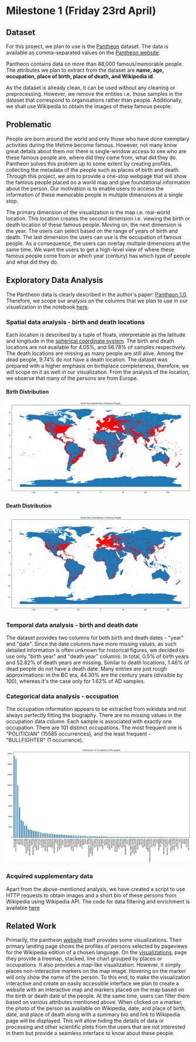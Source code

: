 # Milestone 1 (Friday 23rd April)

## Dataset

For this project, we plan to use is the [Pantheon](https://pantheon.world/) dataset. The data is available as comma-separated values on the [Pantheon website](https://storage.googleapis.com/pantheon-public-data/person_2020_update.csv.bz2).

Pantheon contains data on more than 88,000 famous/memorable people. The attributes we plan to extract from the dataset are **name, age, occupation, place of birth, place of death, and Wikipedia id**.

As the dataset is already clean, it can be used without any cleaning or preprocessing. However, we remove the entities i.e. those samples in the dataset that correspond to organisations rather than people. Additionally, we shall use Wikipedia to obtain the images of these famous people.

## Problematic

People are born around the world and only those who have done exemplary activities during the lifetime become famous. However, not many know great details about them nor there is single-window access to see who are these famous people are, where did they come from, what did they do. Pantheon solves this problem up to some extent by creating profiles, collecting the metadata of the people such as places of birth and death. Through this project, we aim to provide a one-stop webpage that will show the famous people placed on a world map and give foundational information about the person. Our motivation is to enable users to access the information of these memorable people in multiple dimensions at a single stop.

The primary dimension of the visualization is the map i.e. real-world location. This location creates the second dimension i.e. viewing the birth or death location of these famous people. Moving on, the next dimension is the year. The users can select based on the range of years of birth and death. The last dimension the users can use is the occupation of famous people. As a consequence, the users can overlay multiple dimensions at the same time. We want the users to get a high-level view of where these famous people come from or which year (century) has which type of people and what did they do.

## Exploratory Data Analysis

The Pantheon data is clearly described in the author's paper: [Pantheon 1.0](https://arxiv.org/abs/1502.07310). Therefore, we scope our analysis on the columns that we plan to use in our visualization in the notebook [here](https://github.com/com-480-data-visualization/data-visualization-project-2021-famousworld/blob/main/notebooks/PantheonExploratory.ipynb).

### Spatial data analysis - birth and death locations

Each location is described by a tuple of floats, interpretable as the latitude and longitude in the [spherical coordinate system](https://en.wikipedia.org/wiki/Reference_ellipsoid#Coordinates). The birth and death locations are not available for 4.05%, and 56.78% of samples respectively. The death locations are missing as many people are still alive. Among the dead people, 9.74% do not have a death location. The dataset was prepared with a higher emphasis on birthplace completeness, therefore, we will scope on it as well in our visualization. From the analysis of the location, we observe that many of the persons are from Europe.

#### Birth Distribution

<img src="./../images/birth_distribution.png">

#### Death Distribution

<img src="./../images/death_distribution.png">

### Temporal data analysis - birth and death date

The dataset provides two columns for both birth and death dates - "year" and "date". Since the date columns have more missing values, as such detailed information is often unknown for historical figures, we decided to use only "birth year" and "death year" columns. In total, 0.5% of birth years and 52.82% of death years are missing. Similar to death locations, 1.46% of dead people do not have a death date. Many entries are just rough approximations: in the BC era, 44.30% are the century years (divisible by 100), whereas it's the case only for 1.62% of AD samples.

### Categorical data analysis - occupation

The occupation information appears to be extracted from wikidata and not always perfectly fitting the biography. There are no missing values in the occupation data column. Each sample is associated with exactly one occupation. There are 101 distinct occupations. The most frequent one is "POLITICIAN" (15585 occurrences), and the least frequent - "BULLFIGHTER" (1 occurrence).

<img src="./../images/occupation_distribution.png">

### Acquired supplementary data

Apart from the above-mentioned analysis, we have created a script to use HTTP requests to obtain images and a short bio of these persons from Wikipedia using Wikipedia API. The code for data filtering and enrichment is available [here](https://github.com/com-480-data-visualization/data-visualization-project-2021-famousworld/blob/main/src/process.py)

## Related Work

Primarily, the pantheon [website](https://pantheon.world/) itself provides some visualizations. Their primary landing page shows the profiles of persons selected by pageviews for the Wikipedia edition of a chosen language. On the [visualizations](https://pantheon.world/explore/viz), page they provide a treemap, stacked, line chart grouped by places or occupations. It also provides a map-like visualization. However, it simply places non-interactive markers on the map image. Hovering on the marker will only show the name of the person. To this end, to make the visualization interactive and create an easily accessible interface we plan to create a website with an interactive map and markers placed on the map based on the birth or death date of the people. At the same time, users can filter them based on various attributes mentioned above. When clicked on a marker, the photo of the person as available on Wikipedia, date, and place of birth, date, and place of death along with a summary bio and link to Wikipedia page will be displayed. This will allow hiding the details of data or processing and other scientific plots from the users that are not interested in them but provide a seamless interface to know about these people.
